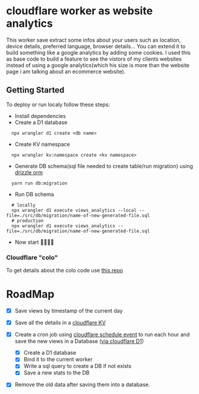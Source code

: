 # cloudflare worker as website analytics

This worker save extract some infos about your users such as location, device details, preferred language, browser details...
You can extend it to build something like a google analytics by adding some cookies.
I used this as base code to build a feature to see the vistors of my clients websites instead of using a google analytics(which his size is more than the website page i am talking about an ecommerce website).

## Getting Started

To deploy or run localy follow these steps:

- Install dependencies
- Create a D1 database 
```shell
  npx wrangler d1 create <db name>
```

- Create KV namespace
```shell
  npx wrangler kv:namespace create <kv namespace>
```
- Generate DB schema(sql file needed to create table/run migration) using [drizzle orm](https://orm.drizzle.team/docs/)
```shell
  yarn run db:migration
```
- Run DB schema
```shell
  # locally
  npx wrangler d1 execute views_analytics --local --file=./src/db/migration/name-of-new-generated-file.sql
  # production
  npx wrangler d1 execute views_analytics --file=./src/db/migration/name-of-new-generated-file.sql
```
- Now start :cook::cook:

### Cloudflare "colo"

To get details about the colo code use [this repo](https://github.com/Netrvin/cloudflare-colo-list/blob/main/DC-Colos.json)


# RoadMap

- [x] Save views by timestamp of the current day
- [x] Save all the details in a [cloudflare KV](https://developers.cloudflare.com/workers/wrangler/workers-kv/)
- [x] Create a cron job using [cloudflare schedule event](https://developers.cloudflare.com/workers/runtime-apis/scheduled-event/#scheduledevent) to run each hour and save the new views in a Database ([via cloudflare D1](https://developers.cloudflare.com/d1/))

  - [x] Create a D1 database
  - [x] Bind it to the current worker
  - [x] Write a sql query to create a DB if not exists
  - [x] Save a new stats to the DB

- [x] Remove the old data after saving them into a database.